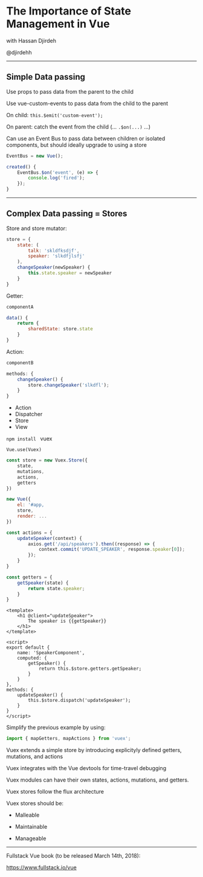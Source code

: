 # The Importance of State Management in Vue

with Hassan Djirdeh

@djirdehh

---

## Simple Data passing

Use props to pass data from the parent to the child

Use vue-custom-events to pass data from the child to the parent

On child: `this.$emit('custom-event');`

On parent: catch the event from the child (... `.$on(...)` ...)

Can use an Event Bus to pass data between children or isolated components, but should ideally upgrade to using a store

```js
EventBus = new Vue();
```

```js
created() {
    EventBus.$on('event', (e) => {
        console.log('fired');
    });
}
```

---

## Complex Data passing = Stores

Store and store mutator:
```js
store = {
    state: (
        talk: 'skldfksdjf',
        speaker: 'slkdfjlsfj'
    ),
    changeSpeaker(newSpeaker) {
        this.state.speaker = newSpeaker
    }
}
```

Getter:
```js
componentA

data() {
    return {
        sharedState: store.state
    }
}
```

Action:
```js
componentB

methods: {
    changeSpeaker() {
        store.changeSpeaker('slkdfl');
    }
}
```

* Action
* Dispatcher
* Store
* View

`npm install ` vuex

`Vue.use(Vuex)`

```js
const store = new Vuex.Store({
    state,
    mutations,
    actions,
    getters
})

new Vue({
    el: '#app,
    store,
    render: ...
})
```

```js
const actions = {
    updateSpeaker(context) {
        axios.get('/api/speakers').then((response) => {
            context.commit('UPDATE_SPEAKER', response.speaker[0]);
        });
    }
}
```

```js
const getters = {
    getSpeaker(state) {
        return state.speaker;
    }
}
```


```
<template>
    <h1 @client="updateSpeaker">
        The speaker is {{getSpeaker}}
    </h1>
</template>

<script>
export default {
    name: 'SpeakerComponent',
    computed: {
        getSpeaker() {
            return this.$store.getters.getSpeaker;
        }
    }
},
methods: {
    updateSpeaker() {
        this.$store.dispatch('updateSpeaker');
    }
}
</script>
```

Simplify the previous example by using:
```js
import { mapGetters, mapActions } from 'vuex';
```

Vuex extends a simple store by introducing explicityly defined getters, mutations, and actions

Vuex integrates with the Vue devtools for time-travel debugging

Vuex modules can have their own states, actions, mutations, and getters.

Vuex stores follow the flux architecture

Vuex stores should be:

* Malleable

* Maintainable

* Manageable

---

Fullstack Vue book (to be released March 14th, 2018):

https://www.fullstack.io/vue